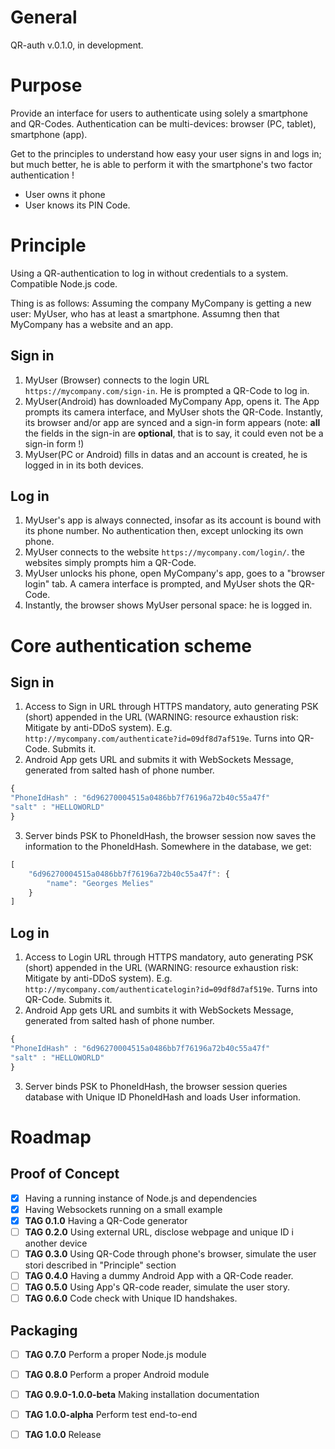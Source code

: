 # General
QR-auth v.0.1.0, in development.

# Purpose
Provide an interface for users to authenticate using solely a smartphone and QR-Codes. Authentication can be multi-devices: browser (PC, tablet), smartphone (app).

Get to the principles to understand how easy your user signs in and logs in; but much better, he is able to perform it with the smartphone's two factor authentication !
* User owns it phone
* User knows its PIN Code.

# Principle
Using a QR-authentication to log in without credentials to a system. Compatible Node.js code.

Thing is as follows:
Assuming the company MyCompany is getting a new user: MyUser, who has at least a smartphone.
Assumng then that MyCompany has a website and an app.

## Sign in
1. MyUser (Browser) connects to the login URL `https://mycompany.com/sign-in`. He is prompted a QR-Code to log in.
2. MyUser(Android) has downloaded MyCompany App, opens it. The App prompts its camera interface, and MyUser shots the QR-Code. Instantly, its browser and/or app are synced and a sign-in form appears (note: **all** the fields in the sign-in are **optional**, that is to say, it could even not be a sign-in form !)
3. MyUser(PC or Android) fills in datas and an account is created, he is logged in in its both devices.

## Log in
1. MyUser's app is always connected, insofar as its account is bound with its phone number. No authentication then, except unlocking its own phone.
2. MyUser connects to the website `https://mycompany.com/login/`. the websites simply prompts him a QR-Code.
3. MyUser unlocks his phone, open MyCompany's app, goes to a "browser login" tab. A camera interface is prompted, and MyUser shots the QR-Code.
4. Instantly, the browser shows MyUser personal space: he is logged in.

# Core authentication scheme
## Sign in
1. Access to Sign in URL through HTTPS mandatory, auto generating PSK (short) appended in the URL (WARNING: resource exhaustion risk: Mitigate by anti-DDoS system). E.g. `http://mycompany.com/authenticate?id=09df8d7af519e`. Turns into QR-Code. Submits it.
2. Android App gets URL and submits it with WebSockets Message, generated from salted hash of phone number.
```javascript
{
"PhoneIdHash" : "6d96270004515a0486bb7f76196a72b40c55a47f"
"salt" : "HELLOWORLD"
}
```
3. Server binds PSK to PhoneIdHash, the browser session now saves the information to the PhoneIdHash. Somewhere in the database, we get: 
```javascript
[
    "6d96270004515a0486bb7f76196a72b40c55a47f": {
        "name": "Georges Melies"
    }
]
```

## Log in
1. Access to Login URL through HTTPS mandatory, auto generating PSK (short) appended in the URL (WARNING: resource exhaustion risk: Mitigate by anti-DDoS system). E.g. `http://mycompany.com/authenticatelogin?id=09df8d7af519e`. Turns into QR-Code. Submits it.
2. Android App gets URL and sumbits it with WebSockets Message, generated from salted hash of phone number.
```javascript
{
"PhoneIdHash" : "6d96270004515a0486bb7f76196a72b40c55a47f"
"salt" : "HELLOWORLD"
}
```
3. Server binds PSK to PhoneIdHash, the browser session queries database with Unique ID PhoneIdHash and loads User information.

# Roadmap
## Proof of Concept
- [X] Having a running instance of Node.js and dependencies
- [X] Having Websockets running on a small example
- [X] **TAG 0.1.0** Having a QR-Code generator
- [ ] **TAG 0.2.0** Using external URL, disclose webpage and unique ID i another device
- [ ] **TAG 0.3.0** Using QR-Code through phone's browser, simulate the user stori described in "Principle" section
- [ ] **TAG 0.4.0** Having a dummy Android App with a QR-Code reader.
- [ ] **TAG 0.5.0** Using App's QR-code reader, simulate the user story.
- [ ] **TAG 0.6.0** Code check with Unique ID handshakes.
 
## Packaging
- [ ] **TAG 0.7.0** Perform a proper Node.js module
- [ ] **TAG 0.8.0** Perform a proper Android module
- [ ] **TAG 0.9.0-1.0.0-beta** Making installation documentation
- [ ] **TAG 1.0.0-alpha** Perform test end-to-end
- [ ] **TAG 1.0.0** Release

